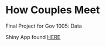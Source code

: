# How Couples Meet

Final Project for Gov 1005: Data

Shiny App found [HERE](https://shivi-a.shinyapps.io/how_couples_meet/)




